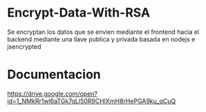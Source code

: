 # Encrypt-Data-With-RSA
Se encryptan los datos que se envien mediante el frontend hacia el backend mediante una llave publica y privada basada en nodejs e jsencrypted

# Documentacion
https://drive.google.com/open?id=1_NMkRr1wl6aTGk7qLl50R9CHlXmH8rHePGA9ku_qCuQ
